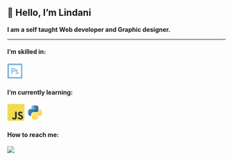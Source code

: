 <h2>👋 Hello, I’m Lindani</h2>
<p><b>I am a self taught Web developer and Graphic designer.</b></p>
<hr>
<h4>I’m skilled in:</h4>
<span>
 <img src="https://raw.githubusercontent.com/devicons/devicon/master/icons/photoshop/photoshop-line.svg" alt="photoshop" width="35px"/>
</span>
<span></span>
<span></span>

<h4>I’m currently learning:</h4>
<span>
  <img src="https://raw.githubusercontent.com/devicons/devicon/master/icons/javascript/javascript-original.svg" alt="javascript" width="40" />
</span>
<span><img src="https://raw.githubusercontent.com/devicons/devicon/master/icons/python/python-original.svg" alt="python" width="40" height="40"/> </a>
</span>
<span></span>


<h4>How to reach me:</h4>
<a href="https://instagram.com/thobani_24" ><img src="https://raw.githubusercontent.com/rahuldkjain/github-profile-readme-generator/master/src/images/icons/Social/instagram.svg" width="40px" ></a>

<!---






--->
